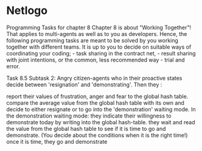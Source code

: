 # Netlogo

Programming Tasks for chapter 8
Chapter 8 is about "Working Together"! That applies to multi-agents as well as to you as developers. Hence, the following programming tasks are meant to be solved by you working together with different teams. It is up to you to decide on suitable ways of coordinating your coding; - task sharing in the contract net, - result sharing with joint intentions, or the common, less recommended way - trial and error.

Task 8.5
Subtask 2: Angry citizen-agents who in their proactive states decide between 'resignation' and 'demonstrating'. Then they :

report their values of frustration, anger and fear to the global hash table.
compare the average value from the global hash table with its own and decide to either resignate or to go into the 'demonstration' waiting mode.
In the demonstration waiting mode:
they indicate their willingness to demonstrate today by writing into the global hash-table. 
they wait and read the value from the global hash table to see if it is time to go and demonstrate. (You decide about the conditions when it is the right time!)
once it is time, they go and demonstrate
